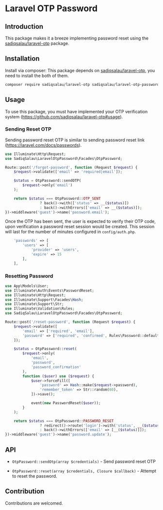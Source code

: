 # Laravel OTP Password

## Introduction

This package makes it a breeze implementing password reset using the [sadiqsalau/laravel-otp](https://github.com/sadiqsalau/laravel-otp) package.

## Installation

Install via composer: This package depends on [sadiqsalau/laravel-otp](https://github.com/sadiqsalau/laravel-otp), you need to install the both of them.

```bash
composer require sadiqsalau/laravel-otp sadiqsalau/laravel-otp-password
```

## Usage

To use this package, you must have implemented your OTP verification system (https://github.com/sadiqsalau/laravel-otp#usage).

### Sending Reset OTP

Sending password reset OTP is similar to sending password reset link (https://laravel.com/docs/passwords).

```php
use Illuminate\Http\Request;
use SadiqSalau\LaravelOtpPassword\Facades\OtpPassword;

Route::post('/forgot-password', function (Request $request) {
    $request->validate(['email' => 'required|email']);

    $status = OtpPassword::sendOTP(
        $request->only('email')
    );

    return $status === OtpPassword::OTP_SENT
                ? back()->with(['status' => __($status)])
                : back()->withErrors(['email' => __($status)]);
})->middleware('guest')->name('password.email');
```

Once the OTP has been sent, the user is expected to verify their OTP code, upon verification a password reset session would be created. This session will last for the number of minutes configured in `config/auth.php`.

```php
    'passwords' => [
        'users' => [
            'provider' => 'users',
            'expire' => 15
        ],
    ],
```

### Resetting Password

```php
use App\Models\User;
use Illuminate\Auth\Events\PasswordReset;
use Illuminate\Http\Request;
use Illuminate\Support\Facades\Hash;
use Illuminate\Support\Str;
use Illuminate\Validation\Rules;
use SadiqSalau\LaravelOtpPassword\Facades\OtpPassword;

Route::post('/reset-password', function (Request $request) {
    $request->validate([
        'email' => ['required', 'email'],
        'password' => ['required', 'confirmed', Rules\Password::defaults()],
    ]);

    $status = OtpPassword::reset(
        $request->only(
            'email',
            'password',
            'password_confirmation'
        ),
        function ($user) use ($request) {
            $user->forceFill([
                'password' => Hash::make($request->password),
                'remember_token' => Str::random(60),
            ])->save();

            event(new PasswordReset($user));
        }
    );

    return $status === OtpPassword::PASSWORD_RESET
                ? redirect()->route('login')->with('status', __($status))
                : back()->withErrors(['email' => [__($status)]]);
})->middleware('guest')->name('password.update');
```

## API

-   `OtpPassword::sendOtp(array $credentials)` - Send password reset OTP

-   `OtpPassword::reset(array $credentials, Closure $callback)` - Attempt to reset the password.

## Contribution

Contributions are welcomed.
